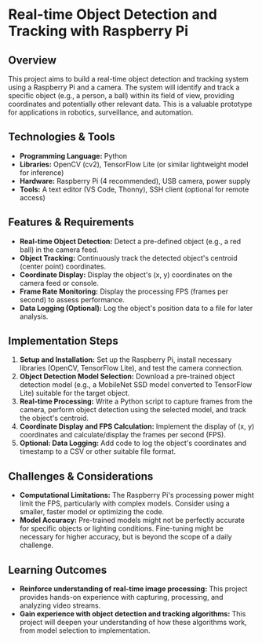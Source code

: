 # Real-time Object Detection and Tracking with Raspberry Pi

## Overview

This project aims to build a real-time object detection and tracking system using a Raspberry Pi and a camera.  The system will identify and track a specific object (e.g., a person, a ball) within its field of view, providing coordinates and potentially other relevant data. This is a valuable prototype for applications in robotics, surveillance, and automation.

## Technologies & Tools

* **Programming Language:** Python
* **Libraries:** OpenCV (cv2), TensorFlow Lite (or similar lightweight model for inference)
* **Hardware:** Raspberry Pi (4 recommended), USB camera, power supply
* **Tools:**  A text editor (VS Code, Thonny), SSH client (optional for remote access)

## Features & Requirements

- **Real-time Object Detection:**  Detect a pre-defined object (e.g., a red ball) in the camera feed.
- **Object Tracking:** Continuously track the detected object's centroid (center point) coordinates.
- **Coordinate Display:** Display the object's (x, y) coordinates on the camera feed or console.
- **Frame Rate Monitoring:**  Display the processing FPS (frames per second) to assess performance.
- **Data Logging (Optional):** Log the object's position data to a file for later analysis.


## Implementation Steps

1. **Setup and Installation:** Set up the Raspberry Pi, install necessary libraries (OpenCV, TensorFlow Lite), and test the camera connection.
2. **Object Detection Model Selection:** Download a pre-trained object detection model (e.g., a MobileNet SSD model converted to TensorFlow Lite) suitable for the target object.
3. **Real-time Processing:** Write a Python script to capture frames from the camera, perform object detection using the selected model, and track the object's centroid.
4. **Coordinate Display and FPS Calculation:** Implement the display of (x, y) coordinates and calculate/display the frames per second (FPS).
5. **Optional: Data Logging:** Add code to log the object's coordinates and timestamp to a CSV or other suitable file format.


## Challenges & Considerations

- **Computational Limitations:**  The Raspberry Pi's processing power might limit the FPS, particularly with complex models. Consider using a smaller, faster model or optimizing the code.
- **Model Accuracy:** Pre-trained models might not be perfectly accurate for specific objects or lighting conditions.  Fine-tuning might be necessary for higher accuracy, but is beyond the scope of a daily challenge.


## Learning Outcomes

- **Reinforce understanding of real-time image processing:**  This project provides hands-on experience with capturing, processing, and analyzing video streams.
- **Gain experience with object detection and tracking algorithms:** This project will deepen your understanding of how these algorithms work, from model selection to implementation.

